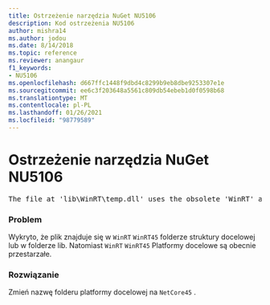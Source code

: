 ```yaml
---
title: Ostrzeżenie narzędzia NuGet NU5106
description: Kod ostrzeżenia NU5106
author: mishra14
ms.author: jodou
ms.date: 8/14/2018
ms.topic: reference
ms.reviewer: anangaur
f1_keywords:
- NU5106
ms.openlocfilehash: d667ffc1448f9dbd4c8299b9eb8dbe9253307e1e
ms.sourcegitcommit: ee6c3f203648a5561c809db54ebeb1d0f0598b68
ms.translationtype: MT
ms.contentlocale: pl-PL
ms.lasthandoff: 01/26/2021
ms.locfileid: "98779589"
---
```

# <a name="nuget-warning-nu5106"></a>Ostrzeżenie narzędzia NuGet NU5106
<pre>The file at 'lib\WinRT\temp.dll' uses the obsolete 'WinRT' as the framework folder. Replace 'WinRT' or 'WinRT45' with 'NetCore45'.</pre>

### <a name="issue"></a>Problem

Wykryto, że plik znajduje się w `WinRT` `WinRT45` folderze struktury docelowej lub w folderze lib. Natomiast `WinRT` `WinRT45` Platformy docelowe są obecnie przestarzałe.


### <a name="solution"></a>Rozwiązanie

Zmień nazwę folderu platformy docelowej na `NetCore45` .

